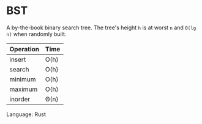 BST
====

A by-the-book binary search tree. The tree's height `h` is at worst `n` and `O(lg n)` when randomly built. 

| Operation     | Time        |
| ------------- |-------------|
| insert        | O(h)        | 
| search        | O(h)        | 
| minimum       | O(h)       |
| maximum       | O(h)        |
| inorder       | Θ(n)        | 

Language: Rust
